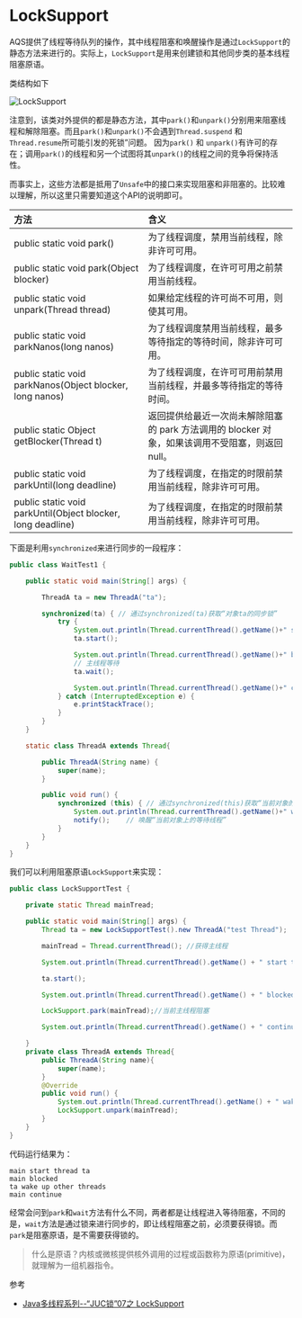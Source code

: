 # LockSupport

AQS提供了线程等待队列的操作，其中线程阻塞和唤醒操作是通过`LockSupport`的静态方法来进行的。实际上，`LockSupport`是用来创建锁和其他同步类的基本线程阻塞原语。

类结构如下

![LockSupport](http://ovn0i3kdg.bkt.clouddn.com/LockSupport.png?imageView/2/w/500)

注意到，该类对外提供的都是静态方法，其中`park()`和`unpark()`分别用来阻塞线程和解除阻塞。而且`park()`和`unpark()`不会遇到`Thread.suspend` 和 `Thread.resume`所可能引发的死锁”问题。
因为`park()` 和 `unpark()`有许可的存在；调用`park()`的线程和另一个试图将其`unpark()`的线程之间的竞争将保持活性。

而事实上，这些方法都是抵用了`Unsafe`中的接口来实现阻塞和非阻塞的。比较难以理解，所以这里只需要知道这个API的说明即可。


| 方法 | 含义 |
| :------------- | :------------- |
| public static void park()   |  为了线程调度，禁用当前线程，除非许可可用。 |
| public static void park(Object blocker)       |  为了线程调度，在许可可用之前禁用当前线程。  |
|  public static void unpark(Thread thread)  | 如果给定线程的许可尚不可用，则使其可用。  |
|public static void parkNanos(long nanos)   | 为了线程调度禁用当前线程，最多等待指定的等待时间，除非许可可用。  |
|public static void parkNanos(Object blocker, long nanos)   |  为了线程调度，在许可可用前禁用当前线程，并最多等待指定的等待时间。  |
|  public static Object getBlocker(Thread t) |  返回提供给最近一次尚未解除阻塞的 park 方法调用的 blocker 对象，如果该调用不受阻塞，则返回 null。 |
| public static void parkUntil(long deadline)| 为了线程调度，在指定的时限前禁用当前线程，除非许可可用。  |
|  public static void parkUntil(Object blocker, long deadline) |为了线程调度，在指定的时限前禁用当前线程，除非许可可用。   |

下面是利用`synchronized`来进行同步的一段程序：
```java
public class WaitTest1 {

    public static void main(String[] args) {

        ThreadA ta = new ThreadA("ta");

        synchronized(ta) { // 通过synchronized(ta)获取“对象ta的同步锁”
            try {
                System.out.println(Thread.currentThread().getName()+" start ta");
                ta.start();

                System.out.println(Thread.currentThread().getName()+" block");
                // 主线程等待
                ta.wait();

                System.out.println(Thread.currentThread().getName()+" continue");
            } catch (InterruptedException e) {
                e.printStackTrace();
            }
        }
    }

    static class ThreadA extends Thread{

        public ThreadA(String name) {
            super(name);
        }

        public void run() {
            synchronized (this) { // 通过synchronized(this)获取“当前对象的同步锁”
                System.out.println(Thread.currentThread().getName()+" wakup others");
                notify();    // 唤醒“当前对象上的等待线程”
            }
        }
    }
}
```
我们可以利用阻塞原语`LockSupport`来实现：
```java
public class LockSupportTest {

    private static Thread mainTread;

    public static void main(String[] args) {
        Thread ta = new LockSupportTest().new ThreadA("test Thread");

        mainTread = Thread.currentThread(); //获得主线程

        System.out.println(Thread.currentThread().getName() + " start thread ta");

        ta.start();

        System.out.println(Thread.currentThread().getName() + " blocked");

        LockSupport.park(mainTread);//当前主线程阻塞

        System.out.println(Thread.currentThread().getName() + " continue");

    }
    private class ThreadA extends Thread{
        public ThreadA(String name){
            super(name);
        }
        @Override
        public void run() {
            System.out.println(Thread.currentThread().getName() + " wake up other threads");
            LockSupport.unpark(mainTread);
        }
    }
}
```
代码运行结果为：
```
main start thread ta
main blocked
ta wake up other threads
main continue
```

经常会问到`park`和`wait`方法有什么不同，两者都是让线程进入等待阻塞，不同的是，`wait`方法是通过锁来进行同步的，即让线程阻塞之前，必须要获得锁。而`park`是阻塞原语，是不需要获得锁的。


> 什么是原语？内核或微核提供核外调用的过程或函数称为原语(primitive)，就理解为一组机器指令。



参考
* [Java多线程系列--“JUC锁”07之 LockSupport](https://www.cnblogs.com/skywang12345/p/3505784.html#a1)
